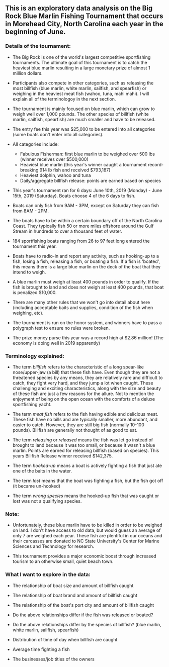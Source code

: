 ## This is an exploratory data analysis on the Big Rock Blue Marlin Fishing Tournament that occurs in Morehead City, North Carolina each year in the beginning of June.

### Details of the tournament:

- The Big Rock is one of the world's largest competitive sportfishing tournaments.  The ultimate goal of this tournament is to catch the heaviest blue marlin resulting in a large monetary prize of almost 1 million dollars. 

- Participants also compete in other categories, such as releasing the most billfish (blue marlin, white marlin, sailfish, and spearfish) or weighing in the heaviest meat fish (wahoo, tuna, mahi mahi). I will explain all of the terminologoy in the next section. 

- The tournament is mainly focused on blue marlin, which can grow to weigh well over 1,000 pounds. The other species of billfish (white marlin, sailfish, spearfish) are much smaller and have to be released. 

- The entry fee this year was $25,000 to be entered into all categories (some boats don't enter into all categories).

- All categories include: 
  - Fabulous Fisherman: first blue marlin to be weighed over 500 lbs (winner receives over $500,000)
  - Heaviest blue marlin (this year's winner caught a tournament record-breaking 914 lb fish and received $793,187)
  - Heaviest dolphin, wahoo and tuna
  - Daily/aggregate billfish release: points are earned based on species

- This year's tournament ran for 6 days: June 10th, 2019 (Monday) - June 15th, 2019 (Saturday).  Boats choose 4 of the 6 days to fish.

- Boats can only fish from 9AM - 3PM, except on Saturday they can fish from 8AM - 2PM.

- The boats have to be within a certain boundary off of the North Carolina Coast. They typically fish 50 or more miles offshore around the Gulf Stream in hundreds to over a thousand feet of water.

- 184 sportfishing boats ranging from 26 to 97 feet long entered the tournament this year.

- Boats have to radio-in and report any activity, such as hooking-up to a fish, losing a fish, releasing a fish, or boating a fish. If a fish is 'boated', this means there is a large blue marlin on the deck of the boat that they intend to weigh. 

- A blue marlin must weigh at least 400 pounds in order to qualify. If the fish is brought to land and does not weigh at least 400 pounds, that boat is penalized $10,000. 

- There are many other rules that we won't go into detail about here (including acceptable baits and supplies, condition of the fish when weighing, etc). 

- The tournament is run on the honor system, and winners have to pass a polygraph test to ensure no rules were broken.

- The prize money purse this year was a record high at $2.86 million! (The economy is doing well in 2019 apparently)

### Terminology explained:

  - The term *billfish* refers to the characteristic of a long spear-like nose/upper-jaw (a bill) that these fish have. Even though they are not a threatened species by any means, they are relatively rare and difficult to catch, they fight very hard, and they jump a lot when caught. These challenging and exciting characteristics, along with the size and beauty of these fish are just a few reasons for the allure. Not to mention the enjoyment of being on the open ocean with the comforts of a deluxe sportfishing yacht. 

  - The term *meat fish* refers to the fish having edible and delicious meat. These fish have no bills and are typically smaller, more abundant, and easier to catch. However, they are still big fish (normally 10-100 pounds). Billfish are generally not thought of as good to eat. 

  - The term *releasing* or *released* means the fish was let go instead of brought to land because it was too small, or because it wasn't a blue marlin. Points are earned for releasing billfish (based on species).  This years Billfish Release winner received $142,375. 
  
  - The term *hooked-up* means a boat is actively fighting a fish that just ate one of the baits in the water.
  
  - The term *lost* means that the boat was fighting a fish, but the fish got off (it became un-hooked)
  
  - The term *wrong species* means the hooked-up fish that was caught or lost was not a qualifying species.

### Note:

- Unfortunately, these blue marlin have to be killed in order to be weighed on land. I don't have access to old data, but would guess an average of only 7 are weighed each year. These fish are plentiful in our oceans and their carcasses are donated to NC State University's Center for Marine Sciences and Technology for research. 

- This tournament provides a major economic boost through increased tourism to an otherwise small, quiet beach town.

### What I want to explore in the data:

- The relationship of boat size and amount of billfish caught

- The relationship of boat brand and amount of billfish caught

- The relationship of the boat's port city and amount of billfish caught

- Do the above relationships differ if the fish was released or boated? 

- Do the above relationships differ by the species of billfish? (blue marlin, white marlin, sailfish, spearfish)

- Distribution of time of day when billfish are caught

- Average time fighting a fish 

- The businesses/job titles of the owners 

